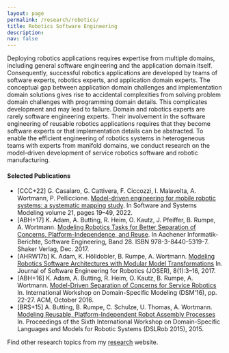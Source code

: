 ```yaml
---
layout: page
permalink: /research/robotics/
title: Robotics Software Engineering
description:  
nav: false
---
```


Deploying robotics applications requires expertise from multiple domains, including general software engineering and the application domain itself. Consequently, successful robotics applications are developed by teams of software experts, robotics experts, and application domain experts. The conceptual gap between application domain challenges and implementation domain solutions gives rise to accidental complexities from solving problem domain challenges with programming domain details. This complicates development and may lead to failure. Domain and robotics experts are rarely software engineering experts. Their involvement in the software engineering of reusable robotics applications requires that they become software experts or that implementation details can be abstracted. To enable the efficient engineering of robotics systems in heterogeneous teams with experts from manifold domains, we conduct research on the model-driven development of service robotics software  and robotic manufacturing.

#### Selected Publications

- [CCC+22] G. Casalaro, G. Cattivera, F. Ciccozzi, I. Malavolta, A. Wortmann, P. Pelliccione. [Model-driven engineering for mobile robotic systems: a systematic mapping study](https://link.springer.com/article/10.1007/s10270-021-00908-8). In Software and Systems Modeling volume 21, pages 19–49, 2022.
- [ABH+17] K. Adam, A. Butting, R. Heim, O. Kautz, J. Pfeiffer, B. Rumpe, A. Wortmann. [Modeling Robotics Tasks for Better Separation of Concerns, Platform-Independence, and Reuse](https://www.se-rwth.de/publications/Modeling-Robotics-Tasks-for-Better-Separation-of-Concerns-Platform-Independence-and-Reuse.pdf). In Aachener Informatik-Berichte, Software Engineering, Band 28. ISBN 978-3-8440-5319-7. Shaker Verlag, Dec. 2017.
- [AHRW17b] K. Adam, K. Hölldobler, B. Rumpe, A. Wortmann. [Modeling Robotics Software Architectures with Modular Model Transformations](../downloads/paper/2017/Modeling-Robotics-Software-Architectures-with-Modular-Model-Transformations.pdf) In. Journal of Software Engineering for Robotics (JOSER), 8(1):3–16, 2017. 
- [ABH+16] K. Adam, A. Butting, R. Heim, O. Kautz, B. Rumpe, A. Wortmann. [Model-Driven Separation of Concerns for Service Robotics](../downloads/paper/2016/Model-Driven-Separation-of-Concerns-for-Service-Robotics.pdf) In. International Workshop on Domain-Specific Modeling (DSM'16), pp. 22-27. ACM, October 2016. 
- [BRS+15] A. Butting, B. Rumpe, C. Schulze, U. Thomas, A. Wortmann. [Modeling Reusable, Platform-Independent Robot Assembly Processes](../downloads/paper/2015/Modeling-Reusable-Platform-Independent-Robot-Assembly-Processes.pdf) In. Proceedings of the Sixth International Workshop on Domain-Specific Languages and Models for Robotic Systems (DSLRob 2015), 2015. 


Find other research topics from my [research](../../research/) website.
